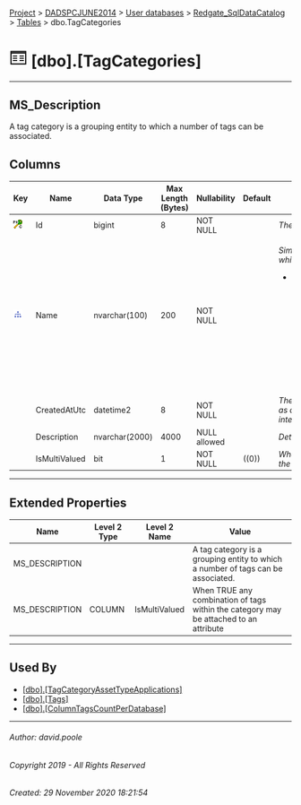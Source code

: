 #### 

[Project](../../../../readme.md) > [DADSPCJUNE2014](../../../readme.md) > [User databases](../../readme.md) > [Redgate_SqlDataCatalog](../readme.md) > [Tables](Tables.md) > dbo.TagCategories

# ![Tables](../../../../Images/Table32.png) [dbo].[TagCategories]

---

## <a name="#description"></a>MS_Description

A tag category is a grouping entity to which a number of tags can be associated.

## <a name="#columns"></a>Columns

| Key | Name | Data Type | Max Length (Bytes) | Nullability | Default | Description |
|---|---|---|---|---|---|---|
| [![Cluster Primary Key PK_TagCategories: Id](../../../../Images/pkcluster.png)](#indexes) | Id | bigint | 8 | NOT NULL |  | _The surrogate and primary key_ |
| [![Indexes IX_TagCategories_Name](../../../../Images/Index.png)](#indexes) | Name | nvarchar(100) | 200 | NOT NULL |  |<p>_Simple label for the category.  Examples of which might be as follows.</p><ul><li> Applicable Regulation<ul><li> Classification Scope<ul><li> Environment<ul><li> HIPAA Identifier<ul><li> Information Type<ul><li> Owner<ul><li> Primary Jurisdiction<ul><li> Retention Policy<ul><li> Sensitivity<ul><li> Treatment Intent_</li></ul>|
|  | CreatedAtUtc | datetime2 | 8 | NOT NULL |  | _The timestamp for when a record was created as a result of activity through the user interface_ |
|  | Description | nvarchar(2000) | 4000 | NULL allowed |  | _Detailed description of the category_ |
|  | IsMultiValued | bit | 1 | NOT NULL | ((0)) | _When TRUE any combination of tags within the category may be attached to an attribute_ |


---

## <a name="#extendedproperties"></a>Extended Properties

| Name | Level 2 Type | Level 2 Name | Value |
|---|---|---|---|
| MS_DESCRIPTION |  |  | A tag category is a grouping entity to which a number of tags can be associated. |
| MS_DESCRIPTION | COLUMN | IsMultiValued | When TRUE any combination of tags within the category may be attached to an attribute |


---

## <a name="#usedby"></a>Used By

* [[dbo].[TagCategoryAssetTypeApplications]](TagCategoryAssetTypeApplications.md)
* [[dbo].[Tags]](Tags.md)
* [[dbo].[ColumnTagsCountPerDatabase]](../Views/ColumnTagsCountPerDatabase.md)


---

###### Author:  david.poole

###### Copyright 2019 - All Rights Reserved

###### Created: 29 November 2020 18:21:54

